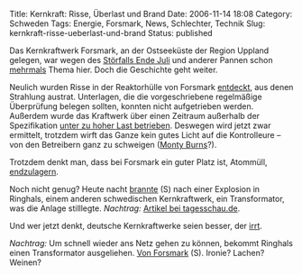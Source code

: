 Title: Kernkraft: Risse, Überlast und Brand
Date: 2006-11-14 18:08
Category: Schweden
Tags: Energie, Forsmark, News, Schlechter, Technik
Slug: kernkraft-risse-ueberlast-und-brand
Status: published

Das Kernkraftwerk Forsmark, an der Ostseeküste der Region Uppland
gelegen, war wegen des [Störfalls Ende
Juli](http://www.fiket.de/2006/07/27/stoerfall-im-kernkraftwerk/) und
anderer Pannen schon
[mehrmals](http://www.fiket.de/2006/10/11/forsmark-die-unendliche-geschichte/)
Thema hier. Doch die Geschichte geht weiter.

Neulich wurden Risse in der Reaktorhülle von Forsmark
[entdeckt](http://www.sr.se/cgi-bin/International/nyhetssidor/artikel.asp?ProgramID=2108&Nyheter=&format=1&artikel=976660),
aus denen Strahlung austrat. Unterlagen, die die vorgeschriebene
regelmäßige Überprüfung belegen sollten, konnten nicht aufgetrieben
werden. Außerdem wurde das Kraftwerk über einen Zeitraum außerhalb der
Spezifikation [unter zu hoher Last
betrieben](http://www.sr.se/cgi-bin/International/nyhetssidor/artikel.asp?ProgramID=2108&Nyheter=&format=1&artikel=1014588).
Deswegen wird jetzt zwar ermittelt, trotzdem wirft das Ganze kein gutes
Licht auf die Kontrolleure – von den Betreibern ganz zu schweigen
([Monty Burns](http://www.summitbenefit.com/burns2.gif)?).

Trotzdem denkt man, dass bei Forsmark ein guter Platz ist, Atommüll,
[endzulagern](http://www.sr.se/cgi-bin/International/nyhetssidor/artikel.asp?ProgramID=2108&Nyheter=&format=1&artikel=1013229).

Noch nicht genug? Heute nacht
[brannte](http://www.dn.se/DNet/jsp/polopoly.jsp?d=147&a=588455&previousRenderType=6)
(S) nach einer Explosion in Ringhals, einem anderen schwedischen
Kernkraftwerk, ein Transformator, was die Anlage stilllegte. *Nachtrag:*
[Artikel bei
tagesschau.de](http://www.tagesschau.de/aktuell/meldungen/0,,OID6095072_REF1,00.html).

Und wer jetzt denkt, deutsche Kernkraftwerke seien besser, der
[irrt](http://www.hr-online.de/website/rubriken/nachrichten/index.jsp?rubrik=15662&key=standard_document_27755724).

*Nachtrag:* Um schnell wieder ans Netz gehen zu können, bekommt Ringhals
einen Transformator ausgeliehen. [Von
Forsmark](http://www.sr.se/cgi-bin/uppland/nyheter/artikel.asp?artikel=1038847)
(S). Ironie? Lachen? Weinen?

